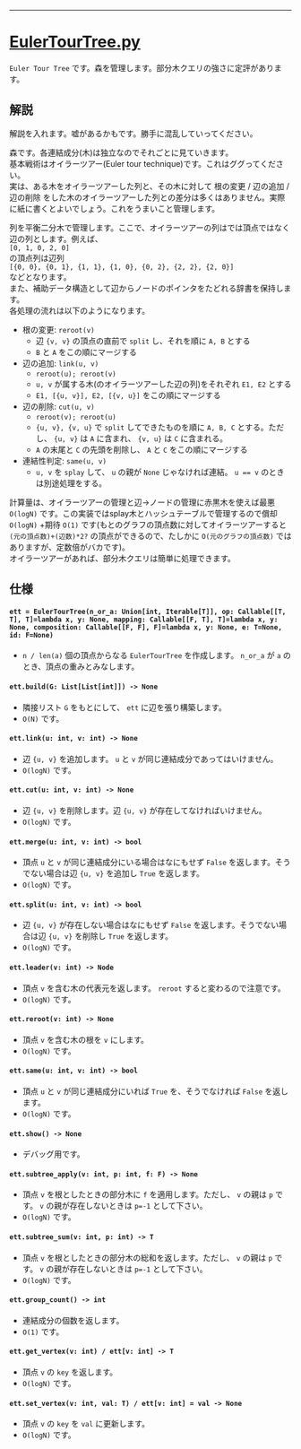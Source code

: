 _____

# [EulerTourTree.py](https://github.com/titanium-22/Library_py/blob/main/DataStructures/DynamicConnectivity/EulerTourTree.py)

`Euler Tour Tree` です。森を管理します。部分木クエリの強さに定評があります。

## 解説

解説を入れます。嘘があるかもです。勝手に混乱していってください。  

森です。各連結成分(木)は独立なのでそれごとに見ていきます。  
基本戦術はオイラーツアー(Euler tour technique)です。これはググってください。  
実は、ある木をオイラーツアーした列と、その木に対して 根の変更 / 辺の追加 / 辺の削除 をした木のオイラーツアーした列との差分は多くはありません。実際に紙に書くとよいでしょう。これをうまいこと管理します。  

列を平衡二分木で管理します。ここで、オイラーツアーの列はでは頂点ではなく辺の列とします。例えば、  
`[0, 1, 0, 2, 0]`  
の頂点列は辺列  
`[{0, 0}, {0, 1}, {1, 1}, {1, 0}, {0, 2}, {2, 2}, {2, 0}]`  
などとなります。  
また、補助データ構造として辺からノードのポインタをたどれる辞書を保持します。  
各処理の流れは以下のようになります。

- 根の変更: `reroot(v)`
  - 辺 `{v, v}` の頂点の直前で `split` し、それを順に `A, B` とする
  - `B` と `A` をこの順にマージする
- 辺の追加: `link(u, v)`
  - `reroot(u); reroot(v)`
  - `u, v` が属する木(のオイラーツアーした辺の列)をそれぞれ `E1, E2` とする
  - `E1, [{u, v}], E2, [{v, u}]` をこの順にマージする
- 辺の削除: `cut(u, v)`
  - `reroot(v); reroot(u)`
  - `{u, v}, {v, u}` で `split` してできたものを順に `A, B, C` とする。ただし、 `{u, v}` は `A` に含まれ、 `{v, u}` は `C` に含まれる。
  - `A` の末尾と `C` の先頭を削除し、 `A` と `C` をこの順にマージする 
- 連結性判定: `same(u, v)`
  - `u, v` を `splay` して、 `u` の親が `None` じゃなければ連結。 `u == v` のときは別途処理をする。

計算量は、オイラーツアーの管理と辺→ノードの管理に赤黒木を使えば最悪 `O(logN)` です。この実装ではsplay木とハッシュテーブルで管理するので償却 `O(logN)` +期待 `O(1)` です(もとのグラフの頂点数に対してオイラーツアーすると `(元の頂点数)+(辺数)*2?` の頂点ができるので、たしかに `O(元のグラフの頂点数)` ではありますが、定数倍がバカです)。  
オイラーツアーがあれば、部分木クエリは簡単に処理できます。


## 仕様

#### `ett = EulerTourTree(n_or_a: Union[int, Iterable[T]], op: Callable[[T, T], T]=lambda x, y: None, mapping: Callable[[F, T], T]=lambda x, y: None, composition: Callable[[F, F], F]=lambda x, y: None, e: T=None, id: F=None)`
- `n / len(a)` 個の頂点からなる `EulerTourTree` を作成します。 `n_or_a` が `a` のとき、頂点の重みとみなします。

#### `ett.build(G: List[List[int]]) -> None`
- 隣接リスト `G` をもとにして、 `ett` に辺を張り構築します。
- `O(N)` です。

#### `ett.link(u: int, v: int) -> None`
- 辺 `{u, v}` を追加します。 `u` と `v` が同じ連結成分であってはいけません。
- `O(logN)` です。

#### `ett.cut(u: int, v: int) -> None`
- 辺 `{u, v}` を削除します。辺 `{u, v}` が存在してなければいけません。
- `O(logN)` です。

#### `ett.merge(u: int, v: int) -> bool`
- 頂点 `u` と `v` が同じ連結成分にいる場合はなにもせず `False` を返します。そうでない場合は辺 `{u, v}` を追加し `True` を返します。
- `O(logN)` です。

#### `ett.split(u: int, v: int) -> bool`
- 辺 `{u, v}` が存在しない場合はなにもせず `False` を返します。そうでない場合は辺 `{u, v}` を削除し `True` を返します。
- `O(logN)` です。

#### `ett.leader(v: int) -> Node`
- 頂点 `v` を含む木の代表元を返します。 `reroot` すると変わるので注意です。
- `O(logN)` です。

#### `ett.reroot(v: int) -> None`
- 頂点 `v` を含む木の根を `v` にします。
- `O(logN)` です。

#### `ett.same(u: int, v: int) -> bool`
- 頂点 `u` と `v` が同じ連結成分にいれば `True` を、そうでなければ `False` を返します。
- `O(logN)` です。

#### `ett.show() -> None`
- デバッグ用です。

#### `ett.subtree_apply(v: int, p: int, f: F) -> None`
- 頂点 `v` を根としたときの部分木に `f` を適用します。ただし、 `v` の親は `p` です。 `v` の親が存在しないときは `p=-1` として下さい。
- `O(logN)` です。

#### `ett.subtree_sum(v: int, p: int) -> T`
- 頂点 `v` を根としたときの部分木の総和を返します。ただし、 `v` の親は `p` です。 `v` の親が存在しないときは `p=-1` として下さい。
- `O(logN)` です。

#### `ett.group_count() -> int`
- 連結成分の個数を返します。
- `O(1)` です。

#### `ett.get_vertex(v: int) / ett[v: int] -> T`
- 頂点 `v` の `key` を返します。
- `O(logN)` です。

#### `ett.set_vertex(v: int, val: T) / ett[v: int] = val -> None`
- 頂点 `v` の `key` を `val` に更新します。
- `O(logN)` です。

